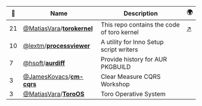 |:star2: | Name | Description | 🌍|
|---|---|---|---|
|21|[@MatiasVara](https://github.com/MatiasVara)/[**torokernel**](https://github.com/MatiasVara/torokernel)|This repo contains the code of toro kernel|[:arrow_upper_right:](http://torokernel.io)|
|10|[@lextm](https://github.com/lextm)/[**processviewer**](https://github.com/lextm/processviewer)|A utility for Inno Setup script writers||
|7|[@hsoft](https://github.com/hsoft)/[**aurdiff**](https://github.com/hsoft/aurdiff)|Provide history for AUR PKGBUILD||
|3|[@JamesKovacs](https://github.com/JamesKovacs)/[**cm-cqrs**](https://github.com/JamesKovacs/cm-cqrs)|Clear Measure CQRS Workshop||
|3|[@MatiasVara](https://github.com/MatiasVara)/[**ToroOS**](https://github.com/MatiasVara/ToroOS)|Toro Operative System||

